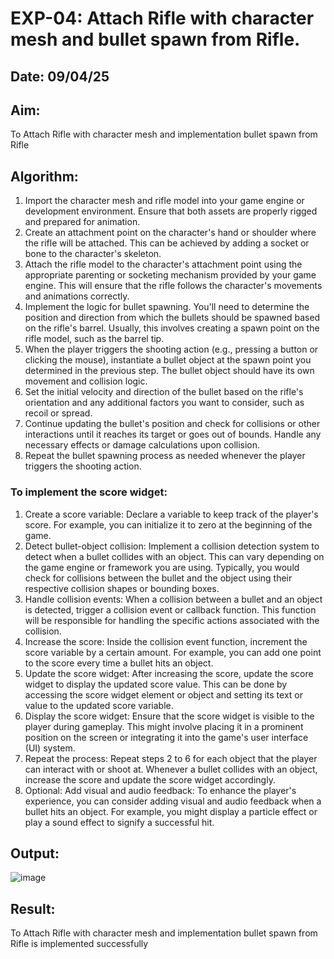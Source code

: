 # EXP-04: Attach Rifle with character mesh and bullet spawn from Rifle.
## Date: 09/04/25

## Aim:
To Attach Rifle with character mesh and implementation bullet spawn from Rifle

## Algorithm:
1. Import the character mesh and rifle model into your game engine or development environment. Ensure that both assets are properly rigged and prepared for animation.
2. Create an attachment point on the character's hand or shoulder where the rifle will be attached. This can be achieved by adding a socket or bone to the character's skeleton.
3. Attach the rifle model to the character's attachment point using the appropriate parenting or socketing mechanism provided by your game engine. This will ensure that the rifle follows the character's movements and animations correctly.
4. Implement the logic for bullet spawning. You'll need to determine the position and direction from which the bullets should be spawned based on the rifle's barrel. Usually, this involves creating a spawn point on the rifle model, such as the barrel tip.
5. When the player triggers the shooting action (e.g., pressing a button or clicking the mouse), instantiate a bullet object at the spawn point you determined in the previous step. The bullet object should have its own movement and collision logic.
6. Set the initial velocity and direction of the bullet based on the rifle's orientation and any additional factors you want to consider, such as recoil or spread.
7. Continue updating the bullet's position and check for collisions or other interactions until it reaches its target or goes out of bounds. Handle any necessary effects or damage calculations upon collision.
8. Repeat the bullet spawning process as needed whenever the player triggers the shooting action.
   
### To implement the score widget:
1. Create a score variable: Declare a variable to keep track of the player's score. For example, you can initialize it to zero at the beginning of the game.
2. Detect bullet-object collision: Implement a collision detection system to detect when a bullet collides with an object. This can vary depending on the game engine or framework you are using. Typically, you would check for collisions between the bullet and the object using their respective collision shapes or bounding boxes.
3. Handle collision events: When a collision between a bullet and an object is detected, trigger a collision event or callback function. This function will be responsible for handling the specific actions associated with the collision.
4. Increase the score: Inside the collision event function, increment the score variable by a certain amount. For example, you can add one point to the score every time a bullet hits an object.
5. Update the score widget: After increasing the score, update the score widget to display the updated score value. This can be done by accessing the score widget element or object and setting its text or value to the updated score variable.
6. Display the score widget: Ensure that the score widget is visible to the player during gameplay. This might involve placing it in a prominent position on the screen or integrating it into the game's user interface (UI) system.
7. Repeat the process: Repeat steps 2 to 6 for each object that the player can interact with or shoot at. Whenever a bullet collides with an object, increase the score and update the score widget accordingly.
8. Optional: Add visual and audio feedback: To enhance the player's experience, you can consider adding visual and audio feedback when a bullet hits an object. For example, you might display a particle effect or play a sound effect to signify a successful hit.

## Output:
![image](https://github.com/user-attachments/assets/4ffffb5e-0a42-44ca-ab26-d18cca1b782c)

## Result:
To Attach Rifle with character mesh and implementation bullet spawn from Rifle is implemented successfully
